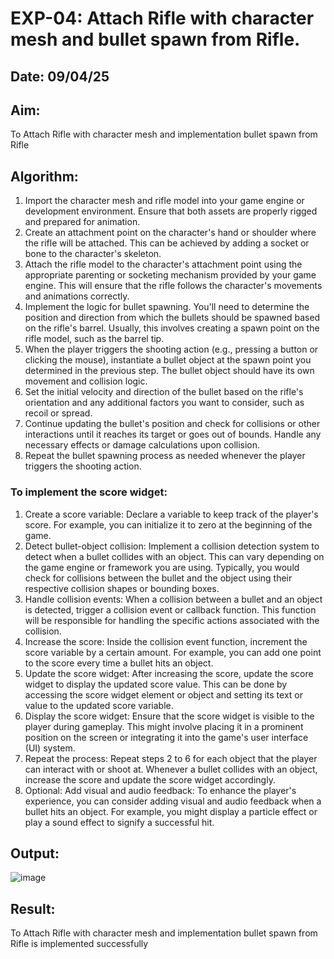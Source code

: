 # EXP-04: Attach Rifle with character mesh and bullet spawn from Rifle.
## Date: 09/04/25

## Aim:
To Attach Rifle with character mesh and implementation bullet spawn from Rifle

## Algorithm:
1. Import the character mesh and rifle model into your game engine or development environment. Ensure that both assets are properly rigged and prepared for animation.
2. Create an attachment point on the character's hand or shoulder where the rifle will be attached. This can be achieved by adding a socket or bone to the character's skeleton.
3. Attach the rifle model to the character's attachment point using the appropriate parenting or socketing mechanism provided by your game engine. This will ensure that the rifle follows the character's movements and animations correctly.
4. Implement the logic for bullet spawning. You'll need to determine the position and direction from which the bullets should be spawned based on the rifle's barrel. Usually, this involves creating a spawn point on the rifle model, such as the barrel tip.
5. When the player triggers the shooting action (e.g., pressing a button or clicking the mouse), instantiate a bullet object at the spawn point you determined in the previous step. The bullet object should have its own movement and collision logic.
6. Set the initial velocity and direction of the bullet based on the rifle's orientation and any additional factors you want to consider, such as recoil or spread.
7. Continue updating the bullet's position and check for collisions or other interactions until it reaches its target or goes out of bounds. Handle any necessary effects or damage calculations upon collision.
8. Repeat the bullet spawning process as needed whenever the player triggers the shooting action.
   
### To implement the score widget:
1. Create a score variable: Declare a variable to keep track of the player's score. For example, you can initialize it to zero at the beginning of the game.
2. Detect bullet-object collision: Implement a collision detection system to detect when a bullet collides with an object. This can vary depending on the game engine or framework you are using. Typically, you would check for collisions between the bullet and the object using their respective collision shapes or bounding boxes.
3. Handle collision events: When a collision between a bullet and an object is detected, trigger a collision event or callback function. This function will be responsible for handling the specific actions associated with the collision.
4. Increase the score: Inside the collision event function, increment the score variable by a certain amount. For example, you can add one point to the score every time a bullet hits an object.
5. Update the score widget: After increasing the score, update the score widget to display the updated score value. This can be done by accessing the score widget element or object and setting its text or value to the updated score variable.
6. Display the score widget: Ensure that the score widget is visible to the player during gameplay. This might involve placing it in a prominent position on the screen or integrating it into the game's user interface (UI) system.
7. Repeat the process: Repeat steps 2 to 6 for each object that the player can interact with or shoot at. Whenever a bullet collides with an object, increase the score and update the score widget accordingly.
8. Optional: Add visual and audio feedback: To enhance the player's experience, you can consider adding visual and audio feedback when a bullet hits an object. For example, you might display a particle effect or play a sound effect to signify a successful hit.

## Output:
![image](https://github.com/user-attachments/assets/4ffffb5e-0a42-44ca-ab26-d18cca1b782c)

## Result:
To Attach Rifle with character mesh and implementation bullet spawn from Rifle is implemented successfully
